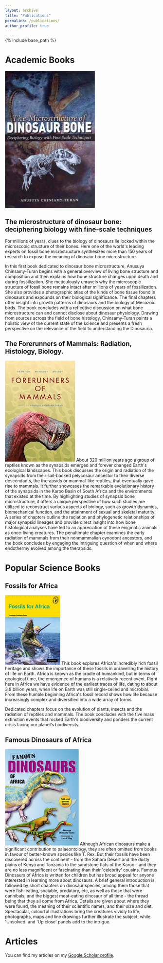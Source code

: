 ```yaml
---
layout: archive
title: "Publications"
permalink: /publications/
author_profile: true
---
```


{% include base_path %}
# Academic Books
<img src='/images/dinosaur_book_cover.jpg'>

## The microstructure of dinosaur bone: deciphering biology with fine-scale techniques
For millions of years, clues to the biology of dinosaurs lie locked within the microscopic structure of their bones. Here one of the world's leading experts on fossil bone microstructure synthesizes more than 150 years of research to expose the meaning of dinosaur bone microstructure.

In this first book dedicated to dinosaur bone microstructure, Anusuya Chinsamy-Turan begins with a general overview of living bone structure and composition and then explains how bone structure changes upon death and during fossilization. She meticulously unravels why the microscopic structure of fossil bone remains intact after millions of years of fossilization. She also provides a photographic atlas of the kinds of bone tissue found in dinosaurs and expounds on their biological significance. The final chapters offer insight into growth patterns of dinosaurs and the biology of Mesozoic birds. The book concludes with a reflective discussion on what bone microstructure can and cannot disclose about dinosaur physiology. Drawing from sources across the field of bone histology, Chinsamy-Turan paints a holistic view of the current state of the science and presents a fresh perspective on the relevance of the field to understanding the Dinosauria.

## The Forerunners of Mammals: Radiation, Histology, Biology.
<img src='/images/forerunners_dinobook.jpg'>
About 320 million years ago a group of reptiles known as the synapsids emerged and forever changed Earth's ecological landscapes. This book discusses the origin and radiation of the synapsids from their sail-backed pelycosaur ancestor to their diverse descendants, the therapsids or mammal-like reptiles, that eventually gave rise to mammals. It further showcases the remarkable evolutionary history of the synapsids in the Karoo Basin of South Africa and the environments that existed at the time. By highlighting studies of synapsid bone microstructure, it offers a unique perspective of how such studies are utilized to reconstruct various aspects of biology, such as growth dynamics, biomechanical function, and the attainment of sexual and skeletal maturity. A series of chapters outline the radiation and phylogenetic relationships of major synapsid lineages and provide direct insight into how bone histological analyses have led to an appreciation of these enigmatic animals as once-living creatures. The penultimate chapter examines the early radiation of mammals from their nonmammalian cynodont ancestors, and the book concludes by engaging the intriguing question of when and where endothermy evolved among the therapsids.

# Popular Science Books

## Fossils for Africa
<img src='/images/fossilsforafricacoversm_cus.jpg'>
This book explores Africa's incredibly rich fossil heritage and shows the importance of these fossils in unravelling the history of life on Earth. Africa is known as the cradle of humankind, but in terms of geological time, the emergence of humans is a relatively recent event. Right here in Africa we have evidence of the earliest traces of life, dating to about 3.8 billion years, when life on Earth was still single-celled and microbial. From these humble beginning Africa's fossil record shows how life because increasingly complex and diversified into a wide array of forms.

Dedicated chapters focus on the evolution of plants, insects and the radiation of reptiles and mammals. The book concludes with the five mass extinction events that rocked Earth's biodiversity and ponders the current crisis facing our planet’s biodiversity.


## Famous Dinosaurs of Africa
<img src='/images/famousdinos.jpg'>
Although African dinosaurs make a significant contribution to palaeontology, they are often omitted from books in favour of better-known species like T. Rex. But their fossils have been discovered across the continent - from the Sahara Desert and the dusty plains of Kenya and Tanzania to the sandstone flats of the Karoo - and they are no less magnificent or fascinating than their 'celebrity' cousins. Famous Dinosaurs of Africa is written for children but has broad appeal for anyone interested in learning more about dinosaurs. A brief general introduction is followed by short chapters on dinosaur species, among them those that were fish-eating, sociable, predatory, etc, as well as those that were cannibals, and the biggest meat-eating dinosaur of all time - the thread being that they all come from Africa. Details are given about where they were found, the meaning of their scientific names, and their size and diet. Spectacular, colourful illustrations bring the creatures vividly to life; photographs, maps and line drawings further illustrate the subject, while 'Unsolved' and 'Up close' panels add to the intrigue.

# Articles

You can find my articles on my [Google Scholar profile](https://scholar.google.com/citations?user=jYYbmqEAAAAJ).
